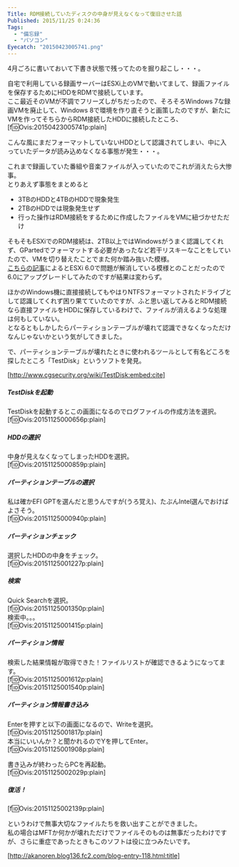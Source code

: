 ```yaml
---
Title: RDM接続していたディスクの中身が見えなくなって復旧させた話
Published: 2015/11/25 0:24:36
Tags:
  - "備忘録"
  - "パソコン"
Eyecatch: "20150423005741.png"
---
```

4月ごろに書いておいて下書き状態で残ってたのを掘り起こし・・・。  

自宅で利用している録画サーバーはESXi上のVMで動いてまして、録画ファイルを保存するためにHDDをRDMで接続しています。  
ここ最近そのVMが不調でフリーズしがちだったので、そろそろWindows 7な録画VMを廃止して、Windows 8で環境を作り直そうと画策したのですが、新たにVMを作ってそちらからRDM接続したHDDに接続したところ、
[f:id:Ovis:20150423005741p:plain]

こんな風にまだフォーマットしていないHDDとして認識されてしまい、中に入っていたデータが読み込めなくなる事態が発生・・・。  

これまで録画していた番組や音楽ファイルが入っていたのでこれが消えたら大惨事。  
とりあえず事態をまとめると 

* 3TBのHDDと4TBのHDDで現象発生
* 2TBのHDDでは現象発生せず
* 行った操作はRDM接続をするために作成したファイルをVMに紐づかせただけ

そもそもESXiでのRDM接続は、2TB以上ではWindowsがうまく認識してくれず、GPartedでフォーマットする必要があったなど若干リスキーなことをしていたので、VMを切り替えたことでまた何か踏み抜いた模様。  
[こちらの記事](https://communities.vmware.com/message/2487522)によるとESXi 6.0で問題が解消している模様とのことだったので6.0にアップグレードしてみたのですが結果は変わらず。  

ほかのWindows機に直接接続してもやはりNTFSフォーマットされたドライブとして認識してくれず困り果てていたのですが、ふと思い返してみるとRDM接続なら直接ファイルをHDDに保存しているわけで、ファイルが消えるような処理は何もしていない。  
となるともしかしたらパーティションテーブルが壊れて認識できなくなっただけなんじゃないかという気がしてきました。  

で、パーティションテーブルが壊れたときに使われるツールとして有名どころを探したところ「TestDisk」というソフトを発見。  


[http://www.cgsecurity.org/wiki/TestDisk:embed:cite]


##### TestDiskを起動
TestDiskを起動するとこの画面になるのでログファイルの作成方法を選択。  
[f:id:Ovis:20151125000656p:plain]  


##### HDDの選択  
中身が見えなくなってしまったHDDを選択。  
[f:id:Ovis:20151125000859p:plain]  

##### パーティションテーブルの選択  
私は確かEFI GPTを選んだと思うんですが(うろ覚え)、たぶんIntel選んでおけばよさそう。  
[f:id:Ovis:20151125000940p:plain]  

##### パーティションチェック  
選択したHDDの中身をチェック。  
[f:id:Ovis:20151125001227p:plain]  

##### 検索  
Quick Searchを選択。  
[f:id:Ovis:20151125001350p:plain]  
検索中。。。  
[f:id:Ovis:20151125001415p:plain]  

##### パーティション情報  
検索した結果情報が取得できた！ファイルリストが確認できるようになってます。  
[f:id:Ovis:20151125001612p:plain]  
[f:id:Ovis:20151125001540p:plain]

##### パーティション情報書き込み  
Enterを押すと以下の画面になるので、Writeを選択。  
[f:id:Ovis:20151125001817p:plain]  
本当にいいんか？と聞かれるのでYを押してEnter。  
[f:id:Ovis:20151125001908p:plain]  

書き込みが終わったらPCを再起動。  
[f:id:Ovis:20151125002029p:plain]  

##### 復活！
[f:id:Ovis:20151125002139p:plain]  

というわけで無事大切なファイルたちを救い出すことができました。  
私の場合はMFTか何かが壊れただけでファイルそのものは無事だったわけですが、さらに重症であったときもこのソフトは役に立つみたいです。  

[http://akanoren.blog136.fc2.com/blog-entry-118.html:title]

